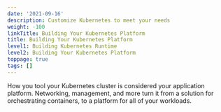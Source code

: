 ```yaml
---
date: '2021-09-16'
description: Customize Kubernetes to meet your needs
weight: -100
linkTitle: Building Your Kubernetes Platform
title: Building Your Kubernetes Platform
level1: Building Kubernetes Runtime
level2: Building Your Kubernetes Platform
toppage: true
tags: []
---
```


How you tool your Kubernetes cluster is considered your application platform. Networking, management, and more turn it from a solution for orchestrating containers, to a platform for all of your workloads. 
